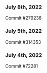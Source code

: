 ### July 8th, 2022

Commit #279238

### July 5th, 2022

Commit #314353


### July 4th, 2022

Commit #72281
